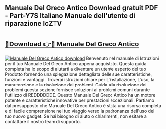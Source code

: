 ## Manuale Del Greco Antico Download gratuit PDF - Part-Y7S Italiano Manuale dell'utente di riparazione IcZTV

# <h2><a href="http://dfden4.blite.top/?on=Manuale+Del+Greco+Antico">🔗Download 👉🔴 Manuale Del Greco Antico</a></h2>

[![Manuale Del Greco Antico download](https://i.imgur.com/lujVjoI.png)](http://dfden4.blite.top/?on=Manuale+Del+Greco+Antico)
Benvenuto nel manuale di Istruzioni per il tuo Manuale Del Greco Antico appena acquistato. Questa guida completa ha lo scopo di aiutarti a diventare un utente esperto del tuo Prodotto fornendo una spiegazione dettagliata delle sue caratteristiche, funzioni e vantaggi. Troverai istruzioni chiare per L'installazione, L'uso, la manutenzione e la risoluzione dei problemi. Guida alla risoluzione dei problemi questa sezione fornisce soluzioni ai problemi comuni durante l'utilizzo di REDDDDDDD. Questo Manuale Del Greco Antico ha un motore potente e caratteristiche innovative per prestazioni eccezionali. Partiamo dal presupposto che Manuale Del Greco Antico è stata una risorsa completa e di facile comprensione nel tuo viaggio verso la padronanza dell'uso del tuo nuovo gadget. Se hai bisogno di aiuto o chiarimenti, non esitare a contattare il nostro team di supporto.
